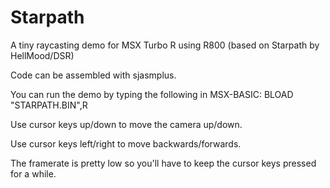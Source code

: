 # Starpath
A tiny raycasting demo for MSX Turbo R using R800 (based on Starpath by HellMood/DSR)

Code can be assembled with sjasmplus.

You can run the demo by typing the following in MSX-BASIC:
BLOAD "STARPATH.BIN",R

Use cursor keys up/down to move the camera up/down.

Use cursor keys left/right to move backwards/forwards.

The framerate is pretty low so you'll have to keep the cursor keys pressed for a while.
